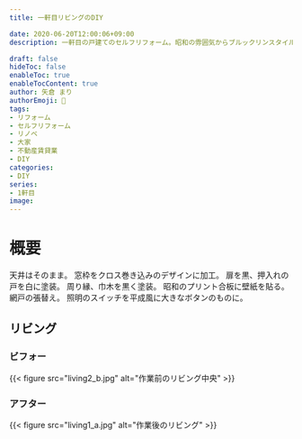 ```yaml
---
title: 一軒目リビングのDIY

date: 2020-06-20T12:00:06+09:00
description: 一軒目の戸建てのセルフリフォーム。昭和の雰囲気からブルックリンスタイルへ。リビングのDIYでやったこと！窓枠をクロス巻き込みのデザインに加工。扉を黒、押入れの戸を白に塗装。周り縁、巾木を黒く塗装。昭和のプリント合板に壁紙を貼る。網戸の張替え。照明のスイッチを平成風に大きなボタンのものに。

draft: false
hideToc: false
enableToc: true
enableTocContent: true
author: 矢倉 まり
authorEmoji: 🦢
tags:
- リフォーム
- セルフリフォーム
- リノベ
- 大家
- 不動産賃貸業
- DIY
categories:
- DIY
series:
- 1軒目
image: 
---
```

<!-- どんな人に見せるのか？DIYをやっている人の参考になるように。いくらかかった？なにをした？詳細？ -->

# 概要
天井はそのまま。
窓枠をクロス巻き込みのデザインに加工。
扉を黒、押入れの戸を白に塗装。
周り縁、巾木を黒く塗装。
昭和のプリント合板に壁紙を貼る。
網戸の張替え。
照明のスイッチを平成風に大きなボタンのものに。

## リビング
### ビフォー
{{< figure src="living2_b.jpg" alt="作業前のリビング中央" >}}
<!--
{{< figure src="living1_b.jpg" alt="作業前のリビング左" >}}
{{< figure src="living2_b.jpg" alt="作業前のリビング中央" >}}
{{< figure src="living3_b.jpg" alt="作業前のリビング右" >}}
{{< figure src="living4_b.jpg" alt="作業前のリビング扉" >}}
-->

### アフター
{{< figure src="living1_a.jpg" alt="作業後のリビング" >}}
